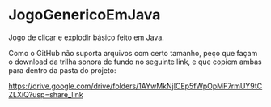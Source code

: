 # JogoGenericoEmJava
Jogo de clicar e explodir básico feito em Java.

Como o GitHub não suporta arquivos com certo tamanho, peço que façam o download da trilha sonora de fundo no seguinte link, e que copiem ambas para dentro da pasta do projeto:

https://drive.google.com/drive/folders/1AYwMkNjICEp5fWpOpMF7rmUY9tCZLXiQ?usp=share_link
